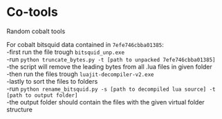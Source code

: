 # Co-tools
Random cobalt tools

For cobalt bitsquid data contained in `7efe746cbba01385`:  
-first run the file trough `bitsquid_unp.exe`  
-run `python truncate_bytes.py -t [path to unpacked 7efe746cbba01385]`  
-the script will remove the leading bytes from all .lua files in given folder  
-then run the files trough `luajit-decompiler-v2.exe`  
-lastly to sort the files to folders  
-run `python rename_bitsquid.py -s [path to decompiled lua source] -t [path to output folder]`  
-the output folder should contain the files with the given virtual folder structure  
